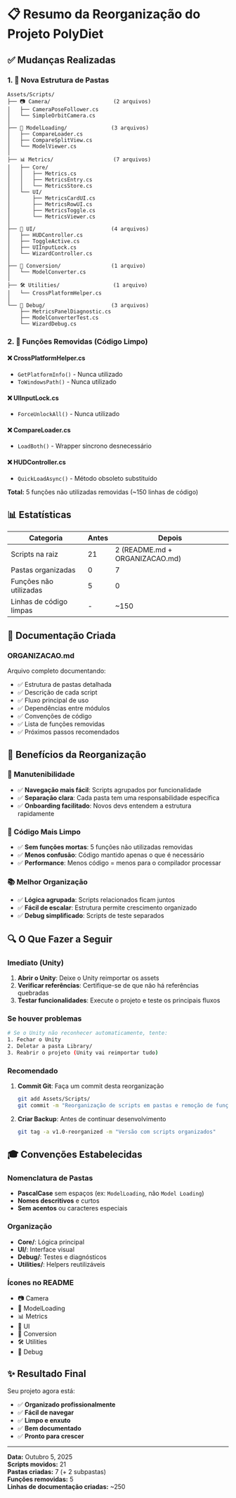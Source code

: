# 📋 Resumo da Reorganização do Projeto PolyDiet

## ✅ Mudanças Realizadas

### 1. 📁 Nova Estrutura de Pastas

```
Assets/Scripts/
├── 📷 Camera/                    (2 arquivos)
│   ├── CameraPoseFollower.cs
│   └── SimpleOrbitCamera.cs
│
├── 🎯 ModelLoading/              (3 arquivos)
│   ├── CompareLoader.cs
│   ├── CompareSplitView.cs
│   └── ModelViewer.cs
│
├── 📊 Metrics/                   (7 arquivos)
│   ├── Core/
│   │   ├── Metrics.cs
│   │   ├── MetricsEntry.cs
│   │   └── MetricsStore.cs
│   └── UI/
│       ├── MetricsCardUI.cs
│       ├── MetricsRowUI.cs
│       ├── MetricsToggle.cs
│       └── MetricsViewer.cs
│
├── 🎨 UI/                        (4 arquivos)
│   ├── HUDController.cs
│   ├── ToggleActive.cs
│   ├── UIInputLock.cs
│   └── WizardController.cs
│
├── 🔄 Conversion/                (1 arquivo)
│   └── ModelConverter.cs
│
├── 🛠️ Utilities/                 (1 arquivo)
│   └── CrossPlatformHelper.cs
│
└── 🐛 Debug/                     (3 arquivos)
    ├── MetricsPanelDiagnostic.cs
    ├── ModelConverterTest.cs
    └── WizardDebug.cs
```

### 2. 🧹 Funções Removidas (Código Limpo)

#### ❌ CrossPlatformHelper.cs
- `GetPlatformInfo()` - Nunca utilizado
- `ToWindowsPath()` - Nunca utilizado

#### ❌ UIInputLock.cs
- `ForceUnlockAll()` - Nunca utilizado

#### ❌ CompareLoader.cs
- `LoadBoth()` - Wrapper síncrono desnecessário

#### ❌ HUDController.cs
- `QuickLoadAsync()` - Método obsoleto substituído

**Total:** 5 funções não utilizadas removidas (~150 linhas de código)

## 📊 Estatísticas

| Categoria | Antes | Depois |
|-----------|-------|--------|
| Scripts na raiz | 21 | 2 (README.md + ORGANIZACAO.md) |
| Pastas organizadas | 0 | 7 |
| Funções não utilizadas | 5 | 0 |
| Linhas de código limpas | - | ~150 |

## 📖 Documentação Criada

### ORGANIZACAO.md
Arquivo completo documentando:
- ✅ Estrutura de pastas detalhada
- ✅ Descrição de cada script
- ✅ Fluxo principal de uso
- ✅ Dependências entre módulos
- ✅ Convenções de código
- ✅ Lista de funções removidas
- ✅ Próximos passos recomendados

## 🎯 Benefícios da Reorganização

### 🚀 Manutenibilidade
- ✅ **Navegação mais fácil**: Scripts agrupados por funcionalidade
- ✅ **Separação clara**: Cada pasta tem uma responsabilidade específica
- ✅ **Onboarding facilitado**: Novos devs entendem a estrutura rapidamente

### 🧹 Código Mais Limpo
- ✅ **Sem funções mortas**: 5 funções não utilizadas removidas
- ✅ **Menos confusão**: Código mantido apenas o que é necessário
- ✅ **Performance**: Menos código = menos para o compilador processar

### 📚 Melhor Organização
- ✅ **Lógica agrupada**: Scripts relacionados ficam juntos
- ✅ **Fácil de escalar**: Estrutura permite crescimento organizado
- ✅ **Debug simplificado**: Scripts de teste separados

## 🔍 O Que Fazer a Seguir

### Imediato (Unity)
1. **Abrir o Unity**: Deixe o Unity reimportar os assets
2. **Verificar referências**: Certifique-se de que não há referências quebradas
3. **Testar funcionalidades**: Execute o projeto e teste os principais fluxos

### Se houver problemas
```bash
# Se o Unity não reconhecer automaticamente, tente:
1. Fechar o Unity
2. Deletar a pasta Library/
3. Reabrir o projeto (Unity vai reimportar tudo)
```

### Recomendado
1. **Commit Git**: Faça um commit desta reorganização
   ```bash
   git add Assets/Scripts/
   git commit -m "Reorganização de scripts em pastas e remoção de funções não utilizadas"
   ```

2. **Criar Backup**: Antes de continuar desenvolvimento
   ```bash
   git tag -a v1.0-reorganized -m "Versão com scripts organizados"
   ```

## 🎓 Convenções Estabelecidas

### Nomenclatura de Pastas
- **PascalCase** sem espaços (ex: `ModelLoading`, não `Model Loading`)
- **Nomes descritivos** e curtos
- **Sem acentos** ou caracteres especiais

### Organização
- **Core/**: Lógica principal
- **UI/**: Interface visual
- **Debug/**: Testes e diagnósticos
- **Utilities/**: Helpers reutilizáveis

### Ícones no README
- 📷 Camera
- 🎯 ModelLoading
- 📊 Metrics
- 🎨 UI
- 🔄 Conversion
- 🛠️ Utilities
- 🐛 Debug

## ✨ Resultado Final

Seu projeto agora está:
- ✅ **Organizado profissionalmente**
- ✅ **Fácil de navegar**
- ✅ **Limpo e enxuto**
- ✅ **Bem documentado**
- ✅ **Pronto para crescer**

---

**Data:** Outubro 5, 2025  
**Scripts movidos:** 21  
**Pastas criadas:** 7 (+ 2 subpastas)  
**Funções removidas:** 5  
**Linhas de documentação criadas:** ~250


